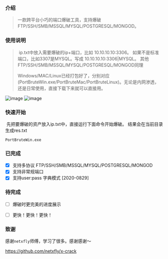### 介绍

> 一款跨平台小巧的端口爆破工具，支持爆破FTP/SSH/SMB/MSSQL/MYSQL/POSTGRESQL/MONGOD。 

### 使用说明

> ​	ip.txt中放入需要爆破的ip+端口，比如 10.10.10.10:3306。  如果不是标准端口，比如3307是MYSQL。写成 10.10.10.10:3306|MYSQL。 其他 FTP/SSH/SMB/MSSQL/MYSQL/POSTGRESQL/MONGOD同理
>
> ​	Windows/MAC/Linux已经打包好了，分别对应(PortBruteWin.exe/PortBruteMac/PortBruteLinux)。无论是内网渗透，还是日常使用，直接下载下来就可以直接用。

![image](https://github.com/awake1t/PortBrute/blob/master/common/example1.png)
![image](https://github.com/awake1t/PortBrute/blob/master/common/example.png)


### 快速开始

​	先把要爆破的资产放入ip.txt中，直接运行下面命令开始爆破。 结果会在当前目录生成res.txt

`PortBruteWin.exe`


### 已完成
  - [x] 支持多协议 FTP/SSH/SMB/MSSQL/MYSQL/POSTGRESQL/MONGOD
  - [x] 支持非常规端口
  - [x] 支持user:pass 字典模式 [2020-0829]

### 待完成
  - [ ] 爆破时更完美的进度展示
  - [ ] 更快！更快！更快！


### 致谢

感谢`netxfly`师傅，学习了很多。感谢感谢～

https://github.com/netxfly/x-crack
